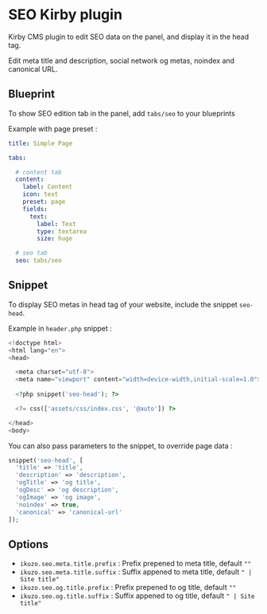 
# SEO Kirby plugin

Kirby CMS plugin to edit SEO data on the panel, and display it in the head tag.

Edit meta title and description, social network og metas, noindex and canonical URL.

## Blueprint

To show SEO edition tab in the panel, add `tabs/seo` to your blueprints

Example with page preset :

```yml
title: Simple Page

tabs:

  # content tab
  content:
    label: Content
    icon: text
    preset: page
    fields:
      text:
        label: Text
        type: textarea
        size: huge

  # seo tab
  seo: tabs/seo
```

## Snippet

To display SEO metas in head tag of your website, include the snippet `seo-head`.

Example in `header.php` snippet :

```php
<!doctype html>
<html lang="en">
<head>

  <meta charset="utf-8">
  <meta name="viewport" content="width=device-width,initial-scale=1.0">
    
  <?php snippet('seo-head'); ?>

  <?= css(['assets/css/index.css', '@auto']) ?>

</head>
<body>
```

You can also pass parameters to the snippet, to override page data :

```php
snippet('seo-head', [
  'title' => 'title',
  'description' => 'description',
  'ogTitle' => 'og title',
  'ogDesc' => 'og description',
  'ogImage' => 'og image',
  'noindex' => true,
  'canonical' => 'canonical-url'
]);
```

## Options

- `ikuzo.seo.meta.title.prefix` : Prefix prepened to meta title, default `""`
- `ikuzo.seo.meta.title.suffix` : Suffix appened to meta title, default `" | Site title"`
- `ikuzo.seo.og.title.prefix` : Prefix prepened to og title, default `""`
- `ikuzo.seo.og.title.suffix` : Suffix appened to og title, default `" | Site title"`